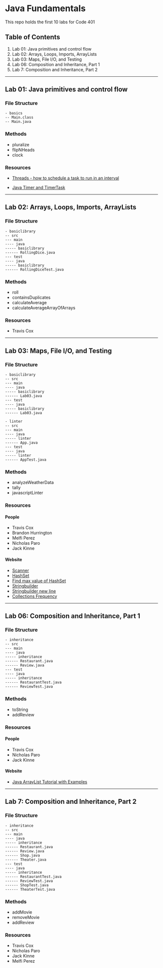 # Java Fundamentals

This repo holds the first 10 labs for Code 401

## Table of Contents
1. Lab 01: Java primitives and control flow
2. Lab 02: Arrays, Loops, Imports, ArrayLists
3. Lab 03: Maps, File I/O, and Testing
4. Lab 06: Composition and Inheritance, Part 1
5. Lab 7: Composition and Inheritance, Part 2

-----------------------------------------------------------------

## Lab 01: Java primitives and control flow

### File Structure
```
- basics
-- Main.class
-- Main.java
```

### Methods
- pluralize
- flipNHeads
- clock

### Resources
- [Threads - how to schedule a task to run in an interval](https://blog.ajduke.in/2014/03/31/java-how-to-schedule-a-task-to-run-in-an-interval/)

- [Java Timer and TimerTask](https://www.baeldung.com/java-timer-and-timertask)

-----------------------------------------------------------------

## Lab 02: Arrays, Loops, Imports, ArrayLists

### File Structure
```
- basiclibrary
-- src
--- main
---- java
----- basiclibrary
------ RollingDice.java
--- test
---- java
----- basiclibrary
------ RollingDiceTest.java
```

### Methods
- roll
- containsDuplicates
- calculateAverage
- calculateAverageArrayOfArrays

### Resources
- Travis Cox

-----------------------------------------------------------------

## Lab 03: Maps, File I/O, and Testing

### File Structure
```
- basiclibrary
-- src
--- main
---- java
----- basiclibrary
------ Lab03.java
--- test
---- java
----- basiclibrary
------ Lab03.java

- linter
-- src
--- main
---- java
----- linter
------ App.java
--- test
---- java
----- linter
------ AppTest.java
```

### Methods
- analyzeWeatherData
- tally
- javascriptLinter

### Resources
#### People
- Travis Cox
- Brandon Hurrington
- Melfi Perez
- Nicholas Paro
- Jack Kinne

#### Website
- [Scanner](https://docs.oracle.com/javase/tutorial/essential/io/scanning.html)
- [HashSet](https://www.geeksforgeeks.org/hashset-in-java/)
- [Find max value of HashSet](http://www.java2s.com/Tutorial/Java/0140__Collections/FindmaximumelementofHashSet.html)
- [Stringbuilder](https://www.javatpoint.com/StringBuilder-class)
- [Stringbuilder new line](https://stackoverflow.com/questions/14534767/how-to-append-a-newline-to-stringbuilder)
- [Collections Frequency](https://www.geeksforgeeks.org/java-util-collections-frequency-java-examples/)

-----------------------------------------------------------------

## Lab 06: Composition and Inheritance, Part 1

### File Structure
```
- inheritance
-- src
--- main
---- java
----- inheritance
------ Restaurant.java
------ Review.java
--- test
---- java
----- inheritance
------ RestaurantTest.java
------ ReviewTest.java
```

### Methods
- toString
- addReview

### Resources
#### People
- Travis Cox
- Nicholas Paro
- Jack Kinne

#### Website
- [Java ArrayList Tutorial with Examples](https://www.callicoder.com/java-arraylist/)

-----------------------------------------------------------------

## Lab 7: Composition and Inheritance, Part 2

### File Structure
```
- inheritance
-- src
--- main
---- java
----- inheritance
------ Restaurant.java
------ Review.java
------ Shop.java
------ Theater.java
--- test
---- java
----- inheritance
------ RestaurantTest.java
------ ReviewTest.java
------ ShopTest.java
------ TheaterTest.java
```

### Methods
- addMovie
- removeMovie
- addReview

### Resources
- Travis Cox
- Nicholas Paro
- Jack Kinne
- Melfi Perez